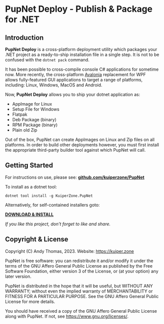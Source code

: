 # PupNet Deploy - Publish & Package for .NET #

## Introduction ##

**PupNet Deploy** is a cross-platform deployment utility which packages your .NET project as a ready-to-ship
installation file in a single step. It is not to be confused with the `dotnet pack` command.

It has been possible to cross-compile console C# applications for sometime now. More recently, the cross-platform
[Avalonia](https://github.com/AvaloniaUI/Avalonia) replacement for WPF allows fully-featured GUI applications to target a range of
platforms, including: Linux, Windows, MacOS and Android.

Now, **PupNet Deploy** allows you to ship your dotnet application as:

* AppImage for Linux
* Setup File for Windows
* Flatpak
* Deb Package (binary)
* RPM Package (binary)
* Plain old Zip

Out of the box, PupNet can create AppImages on Linux and Zip files on all platforms. In order to build other deployments
however, you must first install the appropriate third-party builder tool against which PupNet will call.

## Getting Started ##
For instructions on use, please see: **[github.com/kuiperzone/PupNet](https://github.com/kuiperzone/PupNet)**

To install as a dotnet tool:

    dotnet tool install -g KuiperZone.PupNet

Alternatively, for self-contained installers goto:

**[DOWNLOAD & INSTALL](https://github.com/kuiperzone/PupNet/releases/latest)**

*If you like this project, don't forget to like and share.*

## Copyright & License ##

Copyright (C) Andy Thomas, 2023. Website: https://kuiper.zone

PupNet is free software: you can redistribute it and/or modify it under
the terms of the GNU Affero General Public License as published by the Free Software
Foundation, either version 3 of the License, or (at your option) any later version.

PupNet is distributed in the hope that it will be useful, but WITHOUT
ANY WARRANTY; without even the implied warranty of MERCHANTABILITY or FITNESS
FOR A PARTICULAR PURPOSE. See the GNU Affero General Public License for more details.

You should have received a copy of the GNU Affero General Public License along
with PupNet. If not, see <https://www.gnu.org/licenses/>.
